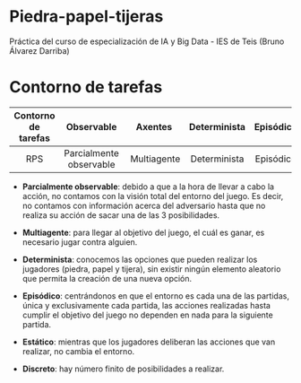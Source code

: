 # Piedra-papel-tijeras
Práctica del curso de especialización de IA y Big Data - IES de Teis (Bruno Álvarez Darriba)

# Contorno de tarefas
Contorno de tarefas | Observable| Axentes | Determinista | Episódico | Estático | Discreto 
| :---: | :---: | :---: | :---: | :---: | :---: | :---: |
 RPS | Parcialmente observable | Multiagente | Determinista | Episódico | Estático | Discreto

 - **Parcialmente observable**: debido a que a la hora de llevar a cabo la acción, no contamos con la visión total del entorno del juego. Es decir, no contamos con información acerca del adversario hasta que no realiza su acción de sacar una de las 3 posibilidades.

- **Multiagente**: para llegar al objetivo del juego, el cuál es ganar, es necesario jugar contra alguien.

- **Determinista**: conocemos las opciones que pueden realizar los jugadores (piedra, papel y tijera), sin existir ningún elemento aleatorio que permita la creación de una nueva opción.

- **Episódico**: centrándonos en que el entorno es cada una de las partidas, única y exclusivamente cada partida, las acciones realizadas hasta cumplir el objetivo del juego no dependen en nada para la siguiente partida.

- **Estático**: mientras que los jugadores deliberan las acciones que van realizar, no cambia el entorno.

- **Discreto**: hay número finito de posibilidades a realizar.